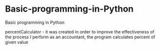 # Basic-programming-in-Python
Basic programming in Python

percentCalculator - it was created in order to improve the effectiveness of the process I perform as an accountant, the program calculates percent of given value 

